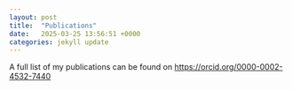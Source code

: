 ```yaml
---
layout: post
title:  "Publications"
date:   2025-03-25 13:56:51 +0000
categories: jekyll update
---
```


A full list of my publications can be found on https://orcid.org/0000-0002-4532-7440
